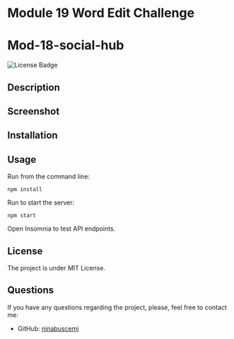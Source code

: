 # Module 19 Word Edit Challenge

# Mod-18-social-hub

![License Badge](https://badgen.net/static/license/MIT/blue)

## Description

## Screenshot


## Installation


## Usage

Run from the command line:

```
npm install
```
Run to start the server: 

```
npm start
```

Open Insomnia to test API endpoints.

## License

The project is under MIT License.

## Questions

If you have any questions regarding the project, please, feel free to contact me:

- GitHub: [ninabuscemi](https://github.com/ninabuscemi)